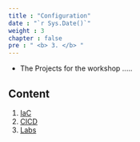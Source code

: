 ```yaml
---
title : "Configuration"
date : "`r Sys.Date()`"
weight : 3
chapter : false
pre : " <b> 3. </b> "
---
```


-   The Projects for the workshop .....

## Content

1. [IaC](3.1-ec2/)
2. [CICD](3.2-cicd/)
3. [Labs](3.3-labs/)